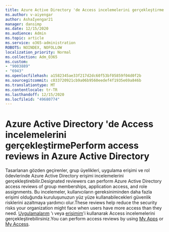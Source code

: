```yaml
---
title: Azure Active Directory 'de Access incelemelerini gerçekleştirme
ms.author: v-aiyengar
author: AshaIyengar21
manager: dansimp
ms.date: 12/15/2020
ms.audience: Admin
ms.topic: article
ms.service: o365-administration
ROBOTS: NOINDEX, NOFOLLOW
localization_priority: Normal
ms.collection: Adm_O365
ms.custom:
- "9003889"
- "6943"
ms.openlocfilehash: a1582345ae33f217d2dc60f53bf05859f04d0f2b
ms.sourcegitcommit: c033720921cb9a06b9560eedef4f1935e69a846b
ms.translationtype: MT
ms.contentlocale: tr-TR
ms.lasthandoff: 12/15/2020
ms.locfileid: "49680774"
---
```

# <a name="perform-access-reviews-in-azure-active-directory"></a><span data-ttu-id="3f57f-102">Azure Active Directory 'de Access incelemelerini gerçekleştirme</span><span class="sxs-lookup"><span data-stu-id="3f57f-102">Perform access reviews in Azure Active Directory</span></span>

<span data-ttu-id="3f57f-103">Tasarlanan gözden geçirenler, grup üyelikleri, uygulama erişimi ve rol ödevlerinde Azure Active Directory erişimi incelemelerini gerçekleştirebilir.</span><span class="sxs-lookup"><span data-stu-id="3f57f-103">Designated reviewers can perform Azure Active Directory access reviews of group memberships, application access, and role assignments.</span></span> <span data-ttu-id="3f57f-104">Bu incelemeler, kullanıcıların gereksiniminden daha fazla erişimi olduğunda kuruluşunuzun yüz yüze kullanabilecekleri güvenlik risklerini azaltmaya yardımcı olur.</span><span class="sxs-lookup"><span data-stu-id="3f57f-104">These reviews help reduce the security risks your organization might face when users have more access than they need.</span></span> <span data-ttu-id="3f57f-105">[Uygulamalarım](https://go.microsoft.com/fwlink/?linkid=2134605) 'ı veya [erişimim](https://go.microsoft.com/fwlink/?linkid=2134505)'i kullanarak Access incelemelerini gerçekleştirebilirsiniz.</span><span class="sxs-lookup"><span data-stu-id="3f57f-105">You can perform access reviews by using [My Apps](https://go.microsoft.com/fwlink/?linkid=2134605) or [My Access](https://go.microsoft.com/fwlink/?linkid=2134505).</span></span>